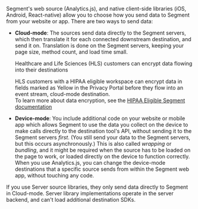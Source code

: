 Segment's web source (Analytics.js), and native client-side libraries (iOS, Android, React-native) allow you to choose how you send data to Segment from your website or app. There are two ways to send data:

- **Cloud-mode**: The sources send data directly to the Segment servers, which then translate it for each connected downstream destination, and send it on. Translation is done on the Segment servers, keeping your page size, method count, and load time small.

  <div class="premonition info">
    <div class="fa fa-info-circle"></div>
    <div class="content">
      <p class="header">Healthcare and Life Sciences (HLS) customers can encrypt data flowing into their destinations</p>
      <p> HLS customers with a HIPAA eligible workspace can encrypt data in fields marked as Yellow in the Privacy Portal before they flow into an event stream, cloud-mode destination.
      <br>To learn more about data encryption, see the <a href="/docs/privacy/hipaa-eligible-segment/#data-encryption">HIPAA Eligible Segment documentation</a></p>
    </div>
  </div>

- **Device-mode**: You include additional code on your website or mobile app which allows Segment to use the data you collect on the device to make calls directly to the destination tool's API, without sending it to the Segment servers _first_. (You still send your data to the Segment servers, but this occurs asynchronously.) This is also called *wrapping* or *bundling*, and it might be required when the source has to be loaded on the page to work, or loaded directly on the device to function correctly. When you use Analytics.js, you can change the device-mode destinations that a specific source sends from within the Segment web app, without touching any code.


<div class="premonition info">
  <div class="fa fa-info-circle"></div>
  <div class="content">
    <p class="header"></p>
    <p>If you use Server source libraries, they only send data directly to Segment in Cloud-mode. Server library implementations operate in the server backend, and can't load additional destination SDKs.</p>
  </div>
</div>
